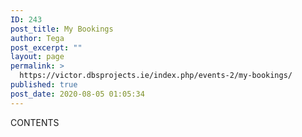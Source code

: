 ```yaml
---
ID: 243
post_title: My Bookings
author: Tega
post_excerpt: ""
layout: page
permalink: >
  https://victor.dbsprojects.ie/index.php/events-2/my-bookings/
published: true
post_date: 2020-08-05 01:05:34
---
```

CONTENTS